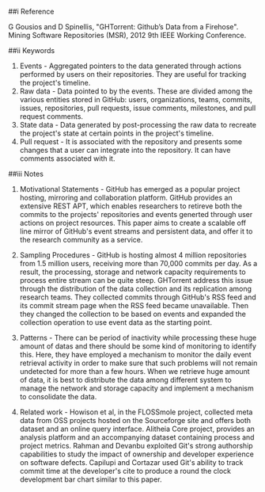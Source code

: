 ##i Reference

G Gousios and D Spinellis, "GHTorrent: Github’s Data from a Firehose". Mining Software Repositories (MSR), 2012 9th IEEE Working Conference. 

##ii Keywords

1. Events - Aggregated pointers to the data generated through actions performed by users on their repositories. They are useful for tracking the project's timeline.
2. Raw data - Data pointed to by the events. These are divided among the various entities stored in GitHub: users, organizations, teams, commits, issues, repositories, pull requests, issue comments, milestones, and pull request comments.
3. State data - Data generated by post-processing the raw data to recreate the project's state at certain points in the project's timeline.
4. Pull request - It is associated with the repository and presents some changes that a user can integrate into the repository. It can have comments associated with it.

##iii Notes

1. Motivational Statements - GitHub has emerged as a popular project hosting, mirroring and collaboration platform. GitHub provides an extensive REST APT, which enables researchers to retireve both the commits to the projects' repositories and events generted through user actions on project resources. This paper aims to create a scalable off line mirror of GitHub's event streams and persistent data, and offer it to the research community as a service.

2. Sampling Procedures - GitHub is hosting almost 4 million repositories from 1.5 million users, receiving more than 70,000 commits per day. As a result, the processing, storage and network capacity requirements to process entire stream can be quite steep. GHTorrent address this issue through the distribution of the data collection and its replication among research teams. They collected commits through GitHub's RSS feed and its commit stream page when the RSS feed became unavailable. Then they changed the collection to be based on events and expanded the collection operation to use event data as the starting point.

3. Patterns - There can be period of inactivity while processing these huge amount of datas and there should be some kind of monitoring to identify this. Here, they have employed a mechanism to monitor the daily event retrieval activity in order to make sure that such problems will not remain undetected for more than a few hours. When we retrieve huge amount of data, it is best to distribute the data among different system to manage the network and storage capacity and implement a mechanism to consolidate the data.

4. Related work - Howison et al, in the FLOSSmole project, collected meta data from OSS projects hosted on the Sourceforge site and offers both dataset and an online query interface. Alitheia Core project, provides an analysis platform and an accompanying dataset containing process and project metrics. Rahman and Devanbu exploited Git's strong authorship capabilities to study the impact of ownership and developer experience on software defects. Capilupi and Cortazar used Git's ability to track commit time at the developer's cite to produce a round the clock development bar chart similar to this paper.
